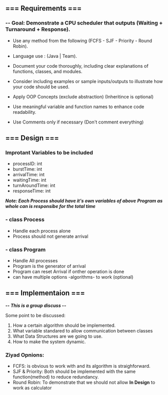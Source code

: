 ## **=== Requirements ===**

### -- Goal: Demonstrate a CPU scheduler that outputs (Waiting + Turnaround + Response).
- Use any method from the following (FCFS - SJF - Priority - Round Robin).
- Language use : (Java | Team).
- Document your code thoroughly, including clear explanations of functions, classes, and modules.
- Consider including examples or sample inputs/outputs to illustrate how your code should be used.

- Apply OOP Concepts (exclude abstraction) (Inheritince is optional)
- Use meaningful variable and function names to enhance code readability.
- Use Comments only if necessary (Don't comment everything)

## === Design ===

### Improtant Variables to be included
- processID: int
- burstTime: int
- arrivalTime: int
- waitingTime: int
- turnAroundTime: int
- responseTime: int

***Note: Each Process should have it's own variables of above***
***Program as whole can is responsibe for the total time***

### - class Process
- Handle each process alone
- Process should not generate arrival

### - class Program
- Handle All processes
- Program is the generator of arrival
- Program can reset Arrival if onther operation is done
- can have multiple options -algorithms- to work (optional)

## === Implementaion ===

***-- This is a group discuss --***

Some point to be discussed: 
1. How a certain algorithm should be implemented.
2. What variable standared to allow communication between classes
3. What Data Structures are we going to use.
4. How to make the system dynamic.

### Ziyad Opnions:
- FCFS: is obvious to work with and its algorithm is straighforward.
- SJF & Priority: Both should be implemented with the same function(method) to reduce redundancy.
- Round Robin: To demonstrate that we should not allow **In Design** to work as calculator
